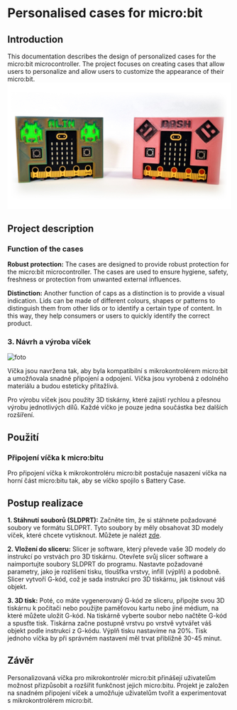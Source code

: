 # Personalised cases for micro:bit

## Introduction
This documentation describes the design of personalized cases for the micro:bit microcontroller. The project focuses on creating cases that allow users to personalize and allow users to customize the appearance of their micro:bit.
![foto](https://github.com/pslib-cz/2022-p2a-mme-pppp-JanHousa/blob/53c3eedb7173626aad6c0da48177d6dc600486d4/presentation/thumbnail_photo.jpg)


## Project description

### Function of the cases
**Robust protection:** The cases are designed to provide robust protection for the micro:bit microcontroller. The cases are used to ensure hygiene, safety, freshness or protection from unwanted external influences.

**Distinction:** Another function of caps as a distinction is to provide a visual indication. Lids can be made of different colours, shapes or patterns to distinguish them from other lids or to identify a certain type of content. In this way, they help consumers or users to quickly identify the correct product.

### 3. Návrh a výroba víček
![foto](https://github.com/pslib-cz/2022-p2a-mme-pppp-JanHousa/assets/53347386/2956be94-d932-4d4f-af16-823b7012e6fd)

Víčka jsou navržena tak, aby byla kompatibilní s mikrokontrolérem micro:bit a umožňovala snadné připojení a odpojení. Víčka jsou vyrobená z odolného materiálu a budou esteticky přitažlivá.

Pro výrobu víček jsou použity 3D tiskárny, které zajistí rychlou a přesnou výrobu jednotlivých dílů. Každé víčko je pouze jedna součástka bez dalších rozšíření.

## Použití

### Připojení víčka k micro:bitu
Pro připojení víčka k mikrokontroléru micro:bit postačuje nasazení víčka na horní část micro:bitu tak, aby se víčko spojilo s Battery Case.

## Postup realizace
**1. Stáhnutí souborů (SLDPRT):** Začněte tím, že si stáhnete požadované soubory ve formátu SLDPRT. Tyto soubory by měly obsahovat 3D modely víček, které chcete vytisknout. Můžete je nalézt [zde](https://github.com/pslib-cz/2022-p2a-mme-pppp-JanHousa/tree/main/sldprt%20realizace).

**2. Vložení do sliceru:** Slicer je software, který převede vaše 3D modely do instrukcí po vrstvách pro 3D tiskárnu. Otevřete svůj slicer software a naimportujte soubory SLDPRT do programu. Nastavte požadované parametry, jako je rozlišení tisku, tloušťka vrstvy, infill (výplň) a podobně. Slicer vytvoří G-kód, což je sada instrukcí pro 3D tiskárnu, jak tisknout váš objekt.

**3. 3D tisk:** Poté, co máte vygenerovaný G-kód ze sliceru, připojte svou 3D tiskárnu k počítači nebo použijte paměťovou kartu nebo jiné médium, na které můžete uložit G-kód. Na tiskárně vyberte soubor nebo načtěte G-kód a spusťte tisk. Tiskárna začne postupně vrstvu po vrstvě vytvářet váš objekt podle instrukcí z G-kódu.
Výplň tisku nastavíme na 20%.
Tisk jednoho víčka by při správném nastavení měl trvat přibližně 30-45 minut.

## Závěr

Personalizovaná víčka pro mikrokontrolér micro:bit přinášejí uživatelům možnost přizpůsobit a rozšířit funkčnost jejich micro:bitu. Projekt je založen na snadném připojení víček a umožňuje uživatelům tvořit a experimentovat s mikrokontrolérem micro:bit.
